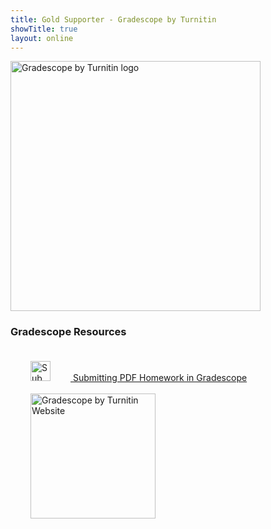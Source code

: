 ```yaml
---
title: Gold Supporter - Gradescope by Turnitin
showTitle: true
layout: online
---
```


<a href="https://www.gradescope.com/">
	<img alt="Gradescope by Turnitin logo" src="{{url}}/images/supporters/200s/turnitin-200.png" width="400" />
</a>

### Gradescope Resources

<div class="row">
<div class="col-md-5">
  <a href="https://drive.google.com/open?id=1xCrgyIMmV7-EsPItYQQ0066YTEGogP63">
  <img alt="Submitting PDF Homework in Gradescope" src="{{url}}/images/icons/PDF_32.png" height="32" hspace="32" vspace="20"/>
Submitting PDF Homework in Gradescope</a>
</div>
</div>
<div class="row">
<div class="col-md-4">
  <a href="https://www.gradescope.com/">
  <img alt="Gradescope by Turnitin Website" src="{{url}}/images/supporters/200s/turnitin-200.png" width="200" hspace="32" />
</a>
</div> 

</div>
